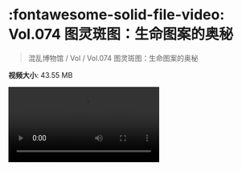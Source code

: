 # :fontawesome-solid-file-video: Vol.074 图灵斑图：生命图案的奥秘

> 混乱博物馆 / Vol / Vol.074 图灵斑图：生命图案的奥秘

**视频大小**: 43.55 MB

<div class="video"><video src="https://file.hsyhx.top/archive/混乱博物馆/Vol/Vol.074 图灵斑图：生命图案的奥秘.mp4" controls preload>🤔 您的浏览器不支持 video 标签</video></div>